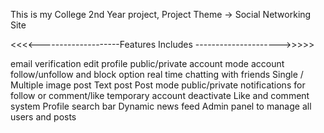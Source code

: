 This is my College 2nd Year project, 
Project Theme -> Social Networking Site

<<<<--------------------Features Includes --------------------->>>>>

email verification
edit profile
public/private account mode
account follow/unfollow and block option
real time chatting with friends
Single / Multiple image post
Text post
Post mode public/private
notifications for follow or comment/like
temporary account deactivate
Like and comment system
Profile search bar
Dynamic news feed
Admin panel to manage all users and posts

